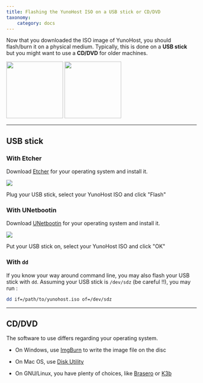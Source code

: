```yaml
---
title: Flashing the YunoHost ISO on a USB stick or CD/DVD
taxonomy:
    category: docs
---
```


Now that you downloaded the ISO image of YunoHost, you should flash/burn it on a physical medium. Typically, this is done on a **USB stick** but you might want to use a **CD/DVD** for older machines.

<img src="/images/usb_key.png" width=150>
<img src="/images/cd.jpg" width=150>

---

## USB stick

### With Etcher

Download <a href="https://etcher.io/" target="_blank">Etcher</a> for your operating system and install it.

<img src="/images/etcher.gif">

Plug your USB stick, select your YunoHost ISO and click "Flash"

### With UNetbootin

Download <a href="https://unetbootin.github.io/">UNetbootin</a> for your operating system and install it.

<img src="/images/unetbootin.png">

Put your USB stick on, select your YunoHost ISO and click "OK"

### With `dd`

If you know your way around command line, you may also flash your USB stick with
`dd`. Assuming your USB stick is `/dev/sdz` (be careful !!), you may run :

```bash
dd if=/path/to/yunohost.iso of=/dev/sdz
```

---

## CD/DVD

The software to use differs regarding your operating system.

* On Windows, use [ImgBurn](http://www.imgburn.com/) to write the image file on the disc

* On Mac OS, use [Disk Utility](http://support.apple.com/kb/ph7025)

* On GNU/Linux, you have plenty of choices, like [Brasero](https://wiki.gnome.org/Apps/Brasero) or [K3b](http://www.k3b.org/)
